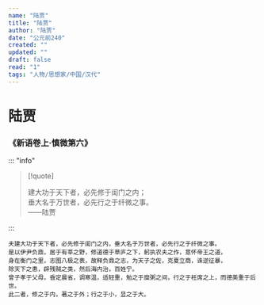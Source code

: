 ```yaml
---
name: "陆贾"
title: "陆贾"
author: "陆贾"
date: "公元前240"
created: ""
updated: ""
draft: false
read: "1"
tags: "人物/思想家/中国/汉代"
---
```


# 陆贾

### 《新语卷上·慎微第六》

::: "info"

> [!quote]
>
> 建大功于天下者，必先修于闺门之内；  
> 垂大名于万世者，必先行之于纤微之事。  
> ——陆贾

:::

```
夫建大功于天下者，必先修于闺门之内，垂大名于万世者，必先行之于纤微之事。
是以伊尹负鼎，居于有莘之野，修道德于草庐之下，躬执农夫之作，意怀帝王之道，
身在衡门之里，志图八极之表，故释负鼎之志，为天子之佐，克夏立商，诛逆征暴，
除天下之患，辟残贼之类，然后海内治，百姓宁。
曾子孝于父母，昏定晨省，调寒温，适轻重，勉之于糜粥之间，行之于衽席之上，而德美重于后世。
此二者，修之于内，著之于外；行之于小，显之于大。
```
